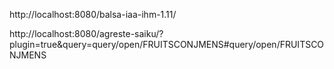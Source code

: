 http://localhost:8080/balsa-iaa-ihm-1.11/

http://localhost:8080/agreste-saiku/?plugin=true&query=query/open/FRUITSCONJMENS#query/open/FRUITSCONJMENS
